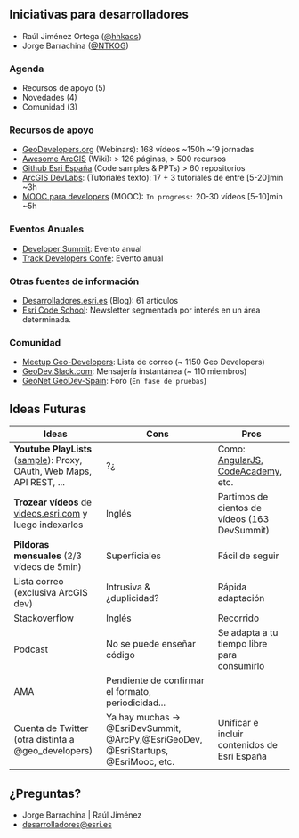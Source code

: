 ## Iniciativas para desarrolladores
* Raúl Jiménez Ortega ([@hhkaos](//twitter.com/hhkaos))
* Jorge Barrachina ([@NTKOG](//twitter.com/ntkog))

### Agenda

* Recursos de apoyo (5)
* Novedades (4)
* Comunidad (3)

### Recursos de apoyo

* [GeoDevelopers.org](http://www.geodevelopers.org/academy) (Webinars): 168 vídeos ~150h ~19 jornadas
* [Awesome ArcGIS](https://esri-es.github.io/awesome-arcgis/) (Wiki): > 126 páginas, > 500 recursos
* [Github Esri España](github.com/esri-es) (Code samples & PPTs) > 60 repositorios
* [ArcGIS DevLabs](http://desarrolladores.esri.es/upcoming/labs/): (Tutoriales texto): 17 + 3 tutoriales de entre [5-20]min ~3h
* [MOOC para developers](http://desarrolladores.esri.es/upcoming/moocs/plataforma-arcgis/) (MOOC): `In progress:` 20-30 vídeos [5-10]min ~5h

### Eventos Anuales

* [Developer Summit](https://github.com/esri-es/devsummits-esri-spain/): Evento anual
* [Track Developers Confe](http://conferencia.esri.es): Evento anual

###  Otras fuentes de información
* [Desarrolladores.esri.es](http://desarrolladores.esri.es) (Blog): 61 artículos
* [Esri Code School](http://desarrolladores.esri.es/code-school/): Newsletter segmentada por interés en un área determinada.

### Comunidad

* [Meetup Geo-Developers](https://www.meetup.com/es-ES/Geo-Developers/messages/archive/): Lista de correo (~ 1150 Geo Developers)
* [GeoDev.Slack.com](https://geodev.slack.com): Mensajería instantánea (~ 110 miembros)
* [GeoNet GeoDev-Spain](https://geonet.esri.com/groups/geodev-spain): Foro (`En fase de pruebas`)

## Ideas Futuras

|Ideas|Cons|Pros|
|---|---|---|
|**Youtube PlayLists** ([sample](https://www.youtube.com/watch?v=OFltRdXsOEs&list=PLwq5dz_FjCx4xknDRCNqNR_mRIfMRLkXa)): Proxy, OAuth, Web Maps, API REST, ...|?¿|Como: [AngularJS](https://www.youtube.com/user/angularjs/playlists), [CodeAcademy](https://www.youtube.com/user/learncodeacademy/playlists), etc.
|**Trozear vídeos** de [videos.esri.com](http://www.esri.com/videos) y luego indexarlos|Inglés| Partimos de cientos de vídeos (163 DevSummit)
|**Píldoras mensuales** (2/3 vídeos de 5min)|Superficiales|Fácil de seguir|
|Lista correo<br>(exclusiva ArcGIS dev)|Intrusiva & <br>¿duplicidad?|Rápida <br>adaptación
|Stackoverflow|Inglés|Recorrido
|Podcast|No se puede enseñar código|Se adapta a tu tiempo libre para consumirlo
|AMA|Pendiente de confirmar el formato, periodicidad...||
|Cuenta de Twitter (otra distinta a @geo_developers)|Ya hay muchas -> @EsriDevSummit, @ArcPy,@EsriGeoDev, @EsriStartups, @EsriMooc, etc.|Unificar e incluir contenidos de Esri España

## ¿Preguntas?

* Jorge Barrachina | Raúl Jiménez
* desarrolladores@esri.es
